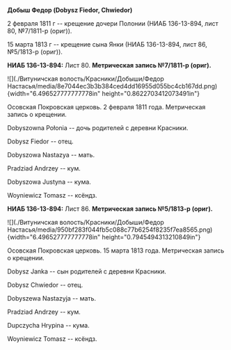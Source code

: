 **Добыш Федор (Dobysz Fiedor, Chwiedor)**

2 февраля 1811 г -- крещение дочери Полонии (НИАБ 136-13-894, лист 80,
№7/1811-р (ориг)).

15 марта 1813 г -- крещение сына Янки (НИАБ 136-13-894, лист 86,
№5/1813-р (ориг)).

**НИАБ 136-13-894:** Лист 80. **Метрическая запись №7/1811-р (ориг).**

![](./Витуничская волость/Красники/Добыши/Федор Настасья/media/8e7044ec3b3b384ced4dd16955d055bc4cb167dd.png){width="6.496527777777778in"
height="0.8622703412073491in"}

Осовская Покровская церковь. 2 февраля 1811 года. Метрическая запись о
крещении.

Dobyszowna Połonia -- дочь родителей с деревни Красники.

Dobysz Fiedor -- отец.

Dobyszowa Nastazya -- мать.

Pradziad Andrzey -- кум.

Dobyszowa Justyna -- кума.

Woyniewicz Tomasz -- ксёндз.

**НИАБ 136-13-894:** Лист 86. **Метрическая запись №5/1813-р (ориг).**

![](./Витуничская волость/Красники/Добыши/Федор Настасья/media/950bf283f044fb5c088c77b6254f8235f7ea8565.png){width="6.496527777777778in"
height="0.7945494313210849in"}

Осовская Покровская церковь. 15 марта 1813 года. Метрическая запись о
крещении.

Dobysz Janka -- сын родителей с деревни Красники.

Dobysz Chwiedor -- отец.

Dobyszewa Nastazyja -- мать.

Pradziad Andrzey -- кум.

Dupczycha Hrypina -- кума.

Woyniewicz Tomasz -- ксёндз.
